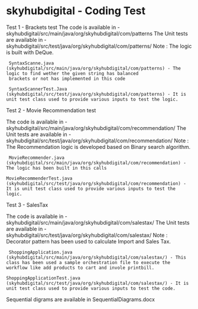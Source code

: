 # skyhubdigital - Coding Test

Test 1 - Brackets test
  The code is available in - skyhubdigital/src/main/java/org/skyhubdigital/com/patterns
  The Unit tests are available in - skyhubdigital/src/test/java/org/skyhubdigital/com/patterns/
  Note : 
      The logic is built with DeQue.
      
     SyntaxScanne.java  (skyhubdigital/src/main/java/org/skyhubdigital/com/patterns) - The logic to find wether the given string has balanced 
     brackets or not has implemented in this code
     
     SyntaxScannerTest.Java (skyhubdigital/src/test/java/org/skyhubdigital/com/patterns) - It is unit test class used to provide various inputs to test the logic.
  

Test 2 - Movie Recommendation test

  The code is available in - skyhubdigital/src/main/java/org/skyhubdigital/com/recommendation/
  The Unit tests are available in - skyhubdigital/src/test/java/org/skyhubdigital/com/recommendation/
  Note : 
      The Recommendation logic is developed based on Binary search algorithm.
      
     MovieRecommender.java  (skyhubdigital/src/main/java/org/skyhubdigital/com/recommendation) - The logic has been built in this calls
     
    MovieRecommenderTest.java (skyhubdigital/src/test/java/org/skyhubdigital/com/recommendation) - It is unit test class used to provide various inputs to test the logic.
    
    
    
 Test 3 - SalesTax

  The code is available in - skyhubdigital/src/main/java/org/skyhubdigital/com/salestax/
  The Unit tests are available in - skyhubdigital/src/test/java/org/skyhubdigital/com/salestax/
  Note : 
      Decorator pattern has been used to calculate Import and Sales Tax.
      
      
     ShoppingApplication.java  (skyhubdigital/src/main/java/org/skyhubdigital/com/salestax/) - This class has been used a sample orchestration file to execute the workflow like add products to cart and invole printbill.
     
    ShoppingApplicationTest.java (skyhubdigital/src/test/java/org/skyhubdigital/com/salestax/) - It is unit test class used to provide various inputs to test the code.
    
    
    
  Sequential digrams are available in SequentialDiagrams.docx
